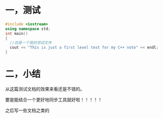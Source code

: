 # 一，测试

```c++
#include <iostream>
using namespace std;
int main()
{
  //这是一个我的测试文件
  cout << "This is just a first level test for my C++ note" << endl;
}
```

# 二，小结

从这篇测试文档的效果来看还是不错的。

要是能结合一个更好地同步工具就好啦！！！！！

之后写一些文档之类的

